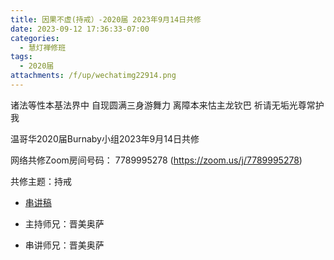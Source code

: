 ```yaml
---
title: 因果不虚(持戒）-2020届 2023年9月14日共修
date: 2023-09-12 17:36:33-07:00
categories:
  - 慧灯禅修班
tags:
  - 2020届
attachments: /f/up/wechatimg22914.png
---
```

诸法等性本基法界中 自现圆满三身游舞力
离障本来怙主龙钦巴 祈请无垢光尊常护我

温哥华2020届Burnaby小组2023年9月14日共修

网络共修Zoom房间号码： 7789995278 (<https://zoom.us/j/7789995278>)

共修主题：持戒
* [串讲稿](/f/up/wechatimg22914.png)

* 主持师兄：晋美奥萨
* 串讲师兄：晋美奥萨